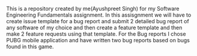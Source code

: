 This is a repository created by me(Ayushpreet Singh) for my Software Engineering Fundamentals assignment.
In this assisgnment we will have to create issue template for a bug report and submit 2 detailed bug report of any software of my choice and then create a feature template and then make 2 feature requests using that template.
For the Bug reports I chose PUBG mobile application and have written two bug reports based on bugs found in this game.
